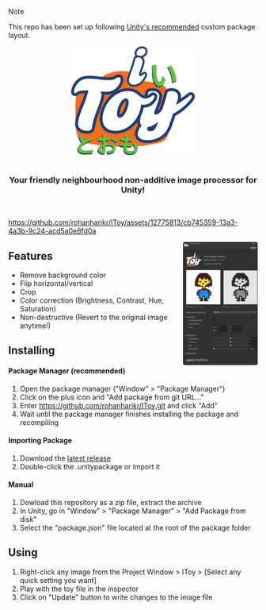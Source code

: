 > [!Note]
> This repo has been set up following [Unity's recommended](https://docs.unity3d.com/Manual/cus-layout.html) custom package layout.

<div align="center">
<img src="./README/logo.png" alt="IToy" align="center" width="250px" />
</div>
<br/>
<h3 align="center">Your friendly neighbourhood non-additive image processor for Unity!</h3>
<br/>

https://github.com/rohanharikr/IToy/assets/12775813/cb745359-13a3-4a3b-9c24-acd5a0e8fd0a

<img align="right" src="./README/inspector.png" width="30%"/>

## Features 

- Remove background color
- Flip horizontal/vertical
- Crop
- Color correction (Brightness, Contrast, Hue, Saturation)
- Non-destructive (Revert to the original image anytime!)

## Installing

#### Package Manager (recommended)

1. Open the package manager ("Window" > "Package Manager")
1. Click on the plus icon and "Add package from git URL..."
1. Enter https://github.com/rohanharikr/IToy.git and click "Add"
1. Wait until the package manager finishes installing the package and recompiling

#### Importing Package

1. Download the [latest release](https://github.com/rohanharikr/IToy/releases)
1. Double-click the .unitypackage or import it
   
#### Manual 

1. Dowload this repository as a zip file, extract the archive
1. In Unity, go in "Window" > "Package Manager" > "Add Package from disk"
1. Select the "package.json" file located at the root of the package folder

## Using

1. Right-click any image from the Project Window > IToy > [Select any quick setting you want]
2. Play with the toy file in the inspector
3. Click on "Update" button to write changes to the image file
